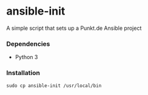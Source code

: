 # ansible-init

A simple script that sets up a Punkt.de Ansible project


### Dependencies
- Python 3

### Installation
```
sudo cp ansible-init /usr/local/bin
```

